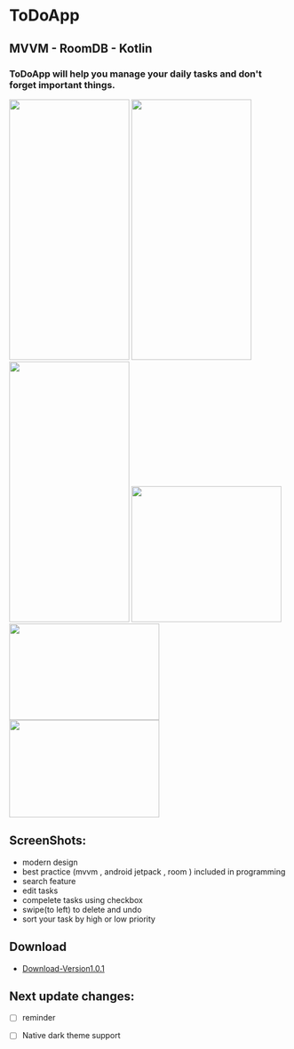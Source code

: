 # ToDoApp
## MVVM - RoomDB - Kotlin
### ToDoApp will help you manage your daily tasks and don't forget important things.
<img src="https://iili.io/47BUZJ.md.jpg" width="216" height="468"/> <img src ="https://iili.io/47Btun.md.jpg" width="216" height="468"/> <img src = "https://iili.io/47nmrl.md.jpg" width="216" height="468"/>
<img src="https://iili.io/47SnX2.md.jpg" width="270" height="243.5"/> <img src="https://iili.io/47SsQ2.md.jpg" width="270" height="173.25"/> <img src="https://iili.io/47UJhQ.md.jpg" width="270" height="174.75"/>
## ScreenShots:
- modern design
- best practice (mvvm , android jetpack , room ) included in programming
- search feature
- edit tasks
- compelete tasks using checkbox
- swipe(to left) to delete and undo
- sort your task by high or low priority

## Download
- [Download-Version1.0.1](https://www.dropbox.com/s/0dycpdf8zmo3bln/2022-09-15%20-%20Todoapp.apk?dl=1)

## Next update changes:
- [ ] reminder
- [ ] Native dark theme support

